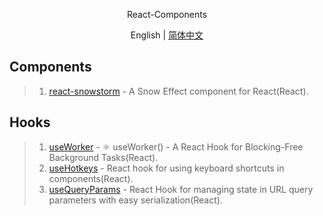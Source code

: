 <p align='center'>
React-Components
</p>

<p align='center'>
English | <a href='./README.zh-CN.md'>简体中文</a>
</p>

## Components
> 1. [react-snowstorm](https://github.com/burakcan/react-snowstorm) - A Snow Effect component for React(React).

## Hooks
> 1. [useWorker](https://github.com/alewin/useWorker) - ⚛️ useWorker() - A React Hook for Blocking-Free Background Tasks(React).
> 2. [useHotkeys](https://github.com/JohannesKlauss/react-hotkeys-hook) - React hook for using keyboard shortcuts in components(React).
> 3. [useQueryParams](https://github.com/pbeshai/use-query-params) - React Hook for managing state in URL query parameters with easy serialization(React).